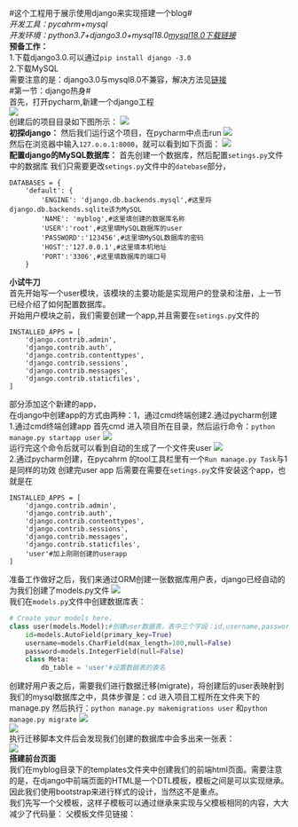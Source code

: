 
#这个工程用于展示使用django来实现搭建一个blog#</br>
*开发工具：pycahrm+mysql*</br>
*开发环境：python3.7+django3.0+mysql18.0[mysql18.0下载链接](https://dev.mysql.com/downloads/mysql/)*</br>
**预备工作：**</br>1.下载django3.0.可以通过`pip install django -3.0`</br>2.下载MySQL </br>需要注意的是：django3.0与mysql8.0不兼容，解决方法见[链接](https://www.cnblogs.com/gaoshiguo/p/12272980.html)</br>
#第一节：django热身#</br>
首先，打开pycharm,新建一个django工程</br>
![](https://github.com/Gaoshiguo/django-blogapplication/blob/master/%E6%88%AA%E5%9B%BE/1.png)</br>
创建后的项目目录如下图所示：
![](https://github.com/Gaoshiguo/django-blogapplication/blob/master/%E6%88%AA%E5%9B%BE/3.png)</br>
**初探django：**
然后我们运行这个项目，在pycharm中点击run
![](https://github.com/Gaoshiguo/django-blogapplication/blob/master/%E6%88%AA%E5%9B%BE/4.png)</br>
然后在浏览器中输入`127.o.o.1:8000`，就可以看到如下页面：
![](https://github.com/Gaoshiguo/django-blogapplication/blob/master/%E6%88%AA%E5%9B%BE/5.png)</br>
**配置django的MySQL数据库：**
首先创建一个数据库，然后配置`setings.py`文件中的数据库
我们只需要更改`setings.py`文件中的`datebase`部分，
```
DATABASES = {
    'default': {
        'ENGINE': 'django.db.backends.mysql',#这里将django.db.backends.sqlite该为MySQL
        'NAME': 'myblog',#这里填创建的数据库名称
        'USER':'root',#这里填MySQL数据库的user
        'PASSWORD':'123456',#这里填MySQL数据库的密码
        'HOST':'127.0.0.1',#这里填本机地址
        'PORT':'3306',#这里填数据库的端口号
    }
 ```
**小试牛刀**</br>
首先开始写一个user模块，该模块的主要功能是实现用户的登录和注册，上一节已经介绍了如何配置数据库。</br>
开始用户模块之前，我们需要创建一个app,并且需要在`setings.py`文件的
```
INSTALLED_APPS = [
    'django.contrib.admin',
    'django.contrib.auth',
    'django.contrib.contenttypes',
    'django.contrib.sessions',
    'django.contrib.messages',
    'django.contrib.staticfiles',
]
```
部分添加这个新建的app，</br>在django中创建app的方式由两种：1，通过cmd终端创建2.通过pycharm创建</br>
1.通过cmd终端创建app
首先cmd 进入项目所在目录，然后运行命令：`python manage.py startapp user`
![](https://github.com/Gaoshiguo/django-blogapplication/blob/master/%E6%88%AA%E5%9B%BE/7.png)</br>
运行完这个命令后就可以看到自动的生成了一个文件夹user
![](https://github.com/Gaoshiguo/django-blogapplication/blob/master/%E6%88%AA%E5%9B%BE/8.png)</br>
2.通过pycharm创建，在pycahrm 的tool工具栏里有一个`Run manage.py Task`与1是同样的功效
创建完user app 后需要在需要在`setings.py`文件安装这个app，也就是在
```
INSTALLED_APPS = [
    'django.contrib.admin',
    'django.contrib.auth',
    'django.contrib.contenttypes',
    'django.contrib.sessions',
    'django.contrib.messages',
    'django.contrib.staticfiles',
    'user'#加上刚刚创建的userapp
]
```
准备工作做好之后，我们来通过ORM创建一张数据库用户表，django已经自动的为我们创建了models.py文件
![](https://github.com/Gaoshiguo/django-blogapplication/blob/master/%E6%88%AA%E5%9B%BE/9.png)</br>
我们在`models.py`文件中创建数据库表：</br>
```python
# Create your models here.
class user(models.Model):#创建user数据表，表中三个字段：id,username,password
    id=models.AutoField(primary_key=True)
    username=models.CharField(max_length=100,null=False)
    password=models.IntegerField(null=False)
    class Meta:
        db_table = 'user'#设置数据表的表名
 ```
 创建好用户表之后，需要我们进行数据迁移(migrate)，将创建后的user表映射到我们的mysql数据库之中，具体步骤是：cd 进入项目工程所在文件夹下的manage.py
 然后执行：`python manage.py makemigrations user` 和`python manage.py migrate`
 ![](https://github.com/Gaoshiguo/django-blogapplication/blob/master/%E6%88%AA%E5%9B%BE/10.png)</br>
 ![](https://github.com/Gaoshiguo/django-blogapplication/blob/master/%E6%88%AA%E5%9B%BE/11.png)</br>
 执行迁移脚本文件后会发现我们创建的数据库中会多出来一张表：</br>
![](https://github.com/Gaoshiguo/django-blogapplication/blob/master/%E6%88%AA%E5%9B%BE/12.png)</br> 
**搭建前台页面**</br>
我们在myblog目录下的templates文件夹中创建我们的前端html页面。需要注意的是，在django中前端页面的HTML是一个DTL模板，模板之间是可以实现继承。
因此我们使用bootstrap来进行样式的设计，当然这不是重点。</br>
我们先写一个父模板，这样子模板可以通过继承来实现与父模板相同的内容，大大减少了代码量：
父模板文件见链接：

